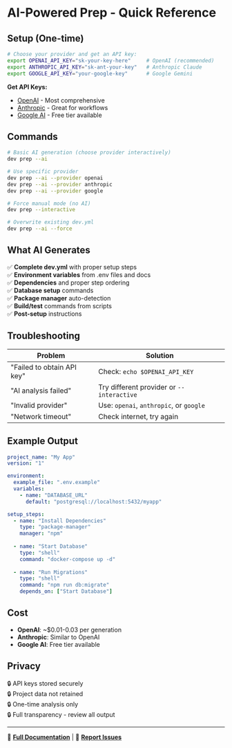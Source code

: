 # AI-Powered Prep - Quick Reference

## Setup (One-time)

```bash
# Choose your provider and get an API key:
export OPENAI_API_KEY="sk-your-key-here"     # OpenAI (recommended)
export ANTHROPIC_API_KEY="sk-ant-your-key"   # Anthropic Claude  
export GOOGLE_API_KEY="your-google-key"      # Google Gemini
```

**Get API Keys:**
- [OpenAI](https://platform.openai.com) - Most comprehensive
- [Anthropic](https://console.anthropic.com) - Great for workflows
- [Google AI](https://makersuite.google.com/app/apikey) - Free tier available

## Commands

```bash
# Basic AI generation (choose provider interactively)
dev prep --ai

# Use specific provider
dev prep --ai --provider openai
dev prep --ai --provider anthropic  
dev prep --ai --provider google

# Force manual mode (no AI)
dev prep --interactive

# Overwrite existing dev.yml
dev prep --ai --force
```

## What AI Generates

✅ **Complete dev.yml** with proper setup steps  
✅ **Environment variables** from .env files and docs  
✅ **Dependencies** and proper step ordering  
✅ **Database setup** commands  
✅ **Package manager** auto-detection  
✅ **Build/test** commands from scripts  
✅ **Post-setup** instructions  

## Troubleshooting

| Problem | Solution |
|---------|----------|
| "Failed to obtain API key" | Check: `echo $OPENAI_API_KEY` |
| "AI analysis failed" | Try different provider or `--interactive` |
| "Invalid provider" | Use: `openai`, `anthropic`, or `google` |
| "Network timeout" | Check internet, try again |

## Example Output

```yaml
project_name: "My App"
version: "1"

environment:
  example_file: ".env.example"
  variables:
    - name: "DATABASE_URL"
      default: "postgresql://localhost:5432/myapp"

setup_steps:
  - name: "Install Dependencies"
    type: "package-manager"
    manager: "npm"
    
  - name: "Start Database"  
    type: "shell"
    command: "docker-compose up -d"
    
  - name: "Run Migrations"
    type: "shell" 
    command: "npm run db:migrate"
    depends_on: ["Start Database"]
```

## Cost

- **OpenAI**: ~$0.01-0.03 per generation
- **Anthropic**: Similar to OpenAI
- **Google AI**: Free tier available

## Privacy

🔒 API keys stored securely  
🔒 Project data not retained  
🔒 One-time analysis only  
🔒 Full transparency - review all output  

---

📖 **[Full Documentation](ai-setup-guide.md)** | 🐛 **[Report Issues](https://github.com/justinloveless/devlift/issues)** 